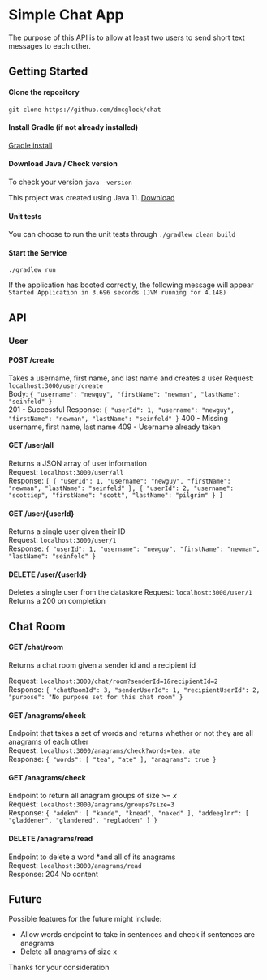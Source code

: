 Simple Chat App
=========
The purpose of this API is to allow at least two users to send short text messages to each other. 

## Getting Started

#### Clone the repository
`git clone https://github.com/dmcglock/chat`

#### Install Gradle (if not already installed)
[Gradle install](https://gradle.org/install/)

#### Download Java / Check version
To check your version `java -version`

This project was created using Java 11. [Download](https://www.oracle.com/java/technologies/javase-jdk11-downloads.html) 

#### Unit tests
You can choose to run the unit tests through `./gradlew clean build`

#### Start the Service
`./gradlew run` <br/>

If the application has booted correctly, the following message will appear ```Started Application in 3.696 seconds (JVM running for 4.148) ```

## API 

### User
#### POST /create
Takes a username, first name, and last name and creates a user
Request: `localhost:3000/user/create` <br/>
Body: `{
           "username": "newguy",
           "firstName": "newman",
           "lastName": "seinfeld"
       }` <br/>
201 - Successful Response: `{
               "userId": 1,
               "username": "newguy",
               "firstName": "newman",
               "lastName": "seinfeld"
           }`
400 - Missing username, first name, last name
409 - Username already taken
           
#### GET /user/all
Returns a JSON array of user information <br/>
Request: `localhost:3000/user/all` <br/>
Response: `[
               {
                   "userId": 1,
                   "username": "newguy",
                   "firstName": "newman",
                   "lastName": "seinfeld"
               },
               {
                   "userId": 2,
                   "username": "scottiep",
                   "firstName": "scott",
                   "lastName": "pilgrim"
               }
           ]` <br/>
           
#### GET /user/{userId}
Returns a single user given their ID <br/>
Request: `localhost:3000/user/1` <br/>
Response: `{
              "userId": 1,
              "username": "newguy",
              "firstName": "newman",
              "lastName": "seinfeld"
          }` <br/>           

#### DELETE /user/{userId}
Deletes a single user from the datastore
Request: `localhost:3000/user/1`
Returns a 200 on completion

## Chat Room
#### GET /chat/room
Returns a chat room given a sender id and a recipient id <br/>

Request: `localhost:3000/chat/room?senderId=1&recipientId=2` <br/>
Response: `{
               "chatRoomId": 3,
               "senderUserId": 1,
               "recipientUserId": 2,
               "purpose": "No purpose set for this chat room"
           }`
           
#### GET /anagrams/check
Endpoint that takes a set of words and returns whether or not they are all anagrams of each other <br/>
Request: `localhost:3000/anagrams/check?words=tea, ate` <br/>
Response: `{
               "words": [
                   "tea",
                   "ate"
               ],
               "anagrams": true
           }`
#### GET /anagrams/check
Endpoint to return all anagram groups of size >= *x* <br/>
Request: `localhost:3000/anagrams/groups?size=3` <br/>
Response: `{
               "adekn": [
                   "kande",
                   "knead",
                   "naked"
               ],
               "addeeglnr": [
                   "gladdener",
                   "glandered",
                   "regladden"
               ]
            }`
#### DELETE /anagrams/read
Endpoint to delete a word *and all of its anagrams <br/>
Request: `localhost:3000/anagrams/read` <br/>
Response: 204 No content


## Future
Possible features for the future might include:
* Allow words endpoint to take in sentences and check if sentences are anagrams
* Delete all anagrams of size x

Thanks for your consideration



